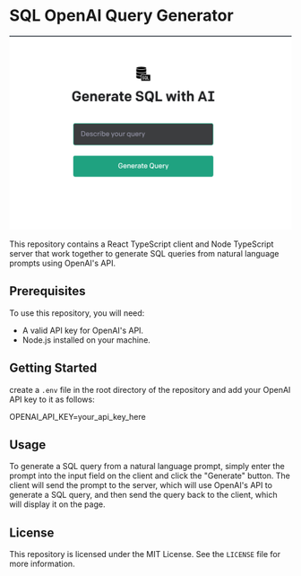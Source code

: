 # SQL OpenAI Query Generator

![Screenshot](client/src/assets/screenshot.png)


This repository contains a React TypeScript client and Node TypeScript server that work together to generate SQL queries from natural language prompts using OpenAI's API.

## Prerequisites

To use this repository, you will need:

- A valid API key for OpenAI's API.
- Node.js installed on your machine.

## Getting Started
create a `.env` file in the root directory of the repository and add your OpenAI API key to it as follows:

OPENAI_API_KEY=your_api_key_here


## Usage

To generate a SQL query from a natural language prompt, simply enter the prompt into the input field on the client and click the "Generate" button. The client will send the prompt to the server, which will use OpenAI's API to generate a SQL query, and then send the query back to the client, which will display it on the page.

## License

This repository is licensed under the MIT License. See the `LICENSE` file for more information.

